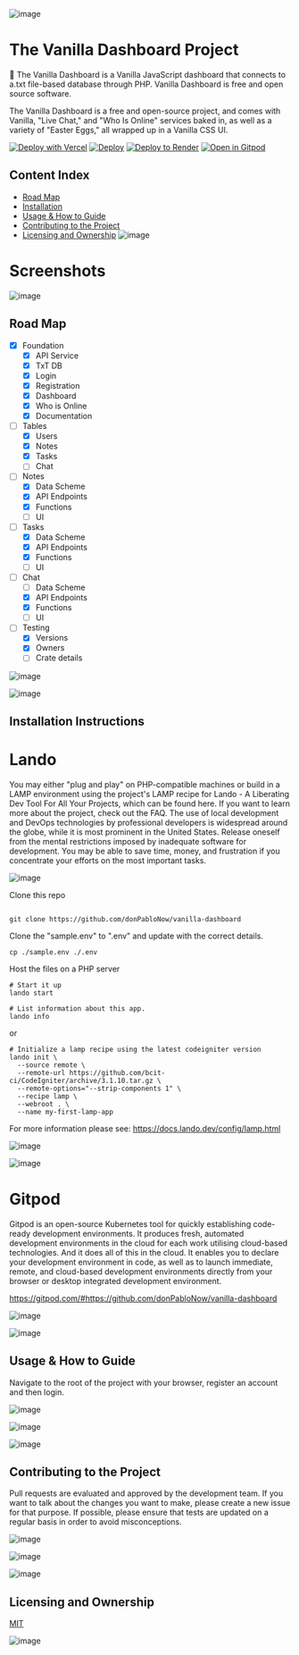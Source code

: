 ![image](https://user-images.githubusercontent.com/6468571/152601370-fd51c475-8f32-46a4-83d2-44f77cecd376.png)

# The Vanilla Dashboard Project

🍦 The Vanilla Dashboard is a Vanilla JavaScript dashboard that connects to a.txt file-based database through PHP.
Vanilla Dashboard is free and open source software.

The Vanilla Dashboard is a free and open-source project, and comes with Vanilla, "Live Chat," and "Who Is Online"
services baked in, as well as a variety of "Easter Eggs," all wrapped up in a Vanilla CSS UI.

[![Deploy with Vercel](https://vercel.com/button)](https://vercel.com/new/clone?repository-url=https://github.com/donPabloNow/Vanilla-Dashboard) [![Deploy](https://www.herokucdn.com/deploy/button.svg)](https://www.heroku.com/deploy/?template=https://gitpod.io/#https://github.com/donPabloNow/Vanilla-Dashboard) [![Deploy to Render](https://render.com/images/deploy-to-render-button.svg)](https://render.com/deploy?repo=https://github.com/donPabloNow/Vanilla-Dashboard) [![Open in Gitpod](https://gitpod.io/button/open-in-gitpod.svg)](https://gitpod.io/#https://github.com/donPabloNow/Vanilla-Dashboard)

## Content Index

- [Road Map](#Road-Map)
- [Installation](#Installation-Instructions)
- [Usage & How to Guide](#Usage-&-How-to-Guide)
- [Contributing to the Project](#Contributing-to-the-Project)
- [Licensing and Ownership](#Licensing-and-Ownership)
  ![image](https://user-images.githubusercontent.com/6468571/152601481-d3792aa4-7f82-4bc5-9b8d-1ad77f66faf5.png)

# Screenshots

<p align="center">

![image](img/screenshot.jpg)

</p>

## Road Map

- [x] Foundation
    - [x] API Service
    - [x] TxT DB
    - [x] Login
    - [x] Registration
    - [x] Dashboard
    - [x] Who is Online
    - [x] Documentation
- [ ] Tables
    - [x] Users
    - [x] Notes
    - [x] Tasks
    - [ ] Chat
- [ ] Notes
    - [x] Data Scheme
    - [x] API Endpoints
    - [x] Functions
    - [ ] UI
- [ ] Tasks
    - [x] Data Scheme
    - [x] API Endpoints
    - [x] Functions
    - [ ] UI
- [ ] Chat
    - [ ] Data Scheme
    - [x] API Endpoints
    - [x] Functions
    - [ ] UI
- [ ] Testing
    - [x] Versions
    - [x] Owners
    - [ ] Crate details

![image](https://user-images.githubusercontent.com/6468571/152181888-0b505d28-41c9-4d17-bf4d-9cb3b3411e67.png)

![image](https://user-images.githubusercontent.com/6468571/152180986-20e0beb1-c098-421b-b71a-e8cfc01aa170.png)

## Installation Instructions

# Lando

You may either "plug and play" on PHP-compatible machines or build in a LAMP environment using the project's LAMP recipe
for Lando - A Liberating Dev Tool For All Your Projects, which can be found here. If you want to learn more about the
project, check out the FAQ. The use of local development and DevOps technologies by professional developers is
widespread around the globe, while it is most prominent in the United States. Release oneself from the mental
restrictions imposed by inadequate software for development. You may be able to save time, money, and frustration if you
concentrate your efforts on the most important tasks.

![image](https://user-images.githubusercontent.com/6468571/152177774-25482b2a-f8cd-4f19-a221-97dc29212a2d.png)

Clone this repo

```

git clone https://github.com/donPabloNow/vanilla-dashboard

```

Clone the "sample.env" to ".env" and update with the correct details.

```
cp ./sample.env ./.env
```

Host the files on a PHP server

```
# Start it up
lando start

# List information about this app.
lando info
```

or

```
# Initialize a lamp recipe using the latest codeigniter version
lando init \
  --source remote \
  --remote-url https://github.com/bcit-ci/CodeIgniter/archive/3.1.10.tar.gz \
  --remote-options="--strip-components 1" \
  --recipe lamp \
  --webroot . \
  --name my-first-lamp-app
```

For more information please see: https://docs.lando.dev/config/lamp.html

![image](https://user-images.githubusercontent.com/6468571/152178164-3cf9d286-6ca2-407e-8f62-50fc4d217a6b.png)

![image](https://user-images.githubusercontent.com/6468571/152181962-33e4e658-5fbc-4b2d-9366-7147e9fabe65.png)

# Gitpod

Gitpod is an open-source Kubernetes tool for quickly establishing code-ready development environments. It produces
fresh, automated development environments in the cloud for each work utilising cloud-based technologies. And it does all
of this in the cloud. It enables you to declare your development environment in code, as well as to launch immediate,
remote, and cloud-based development environments directly from your browser or desktop integrated development
environment.

https://gitpod.com/#https://github.com/donPabloNow/vanilla-dashboard

![image](https://user-images.githubusercontent.com/6468571/152177615-421c1286-33cd-4c38-9f7b-3c486901ba81.png)

![image](https://user-images.githubusercontent.com/6468571/152181058-6446dd76-3012-4e9f-b05a-7d86ca5d0872.png)

## Usage & How to Guide

Navigate to the root of the project with your browser, register an account and then login.

![image](https://user-images.githubusercontent.com/6468571/152178601-981f8e64-a22e-4278-89dd-46e2c39ee77f.png)

![image](https://user-images.githubusercontent.com/6468571/152181949-99b9aaa6-586e-4f64-826d-ec7616535d1c.png)

![image](https://user-images.githubusercontent.com/6468571/152181096-2b8db6ac-337c-48be-849b-4bca24e4a39b.png)

## Contributing to the Project

Pull requests are evaluated and approved by the development team. If you want to talk about the changes you want to
make, please create a new issue for that purpose. If possible, please ensure that tests are updated on a regular basis
in order to avoid misconceptions.

![image](https://user-images.githubusercontent.com/6468571/152181932-88f8e56c-b479-478a-8e38-06150cf4ef3e.png)

![image](https://user-images.githubusercontent.com/6468571/152178640-266dfe32-62c2-4ad2-a2c9-2096af248e18.png)

![image](https://user-images.githubusercontent.com/6468571/152181962-33e4e658-5fbc-4b2d-9366-7147e9fabe65.png)

## Licensing and Ownership

[MIT](https://choosealicense.com/licenses/mit/)

![image](https://user-images.githubusercontent.com/6468571/152601521-14070390-49c9-48eb-b35e-4a0372b3b416.png)

